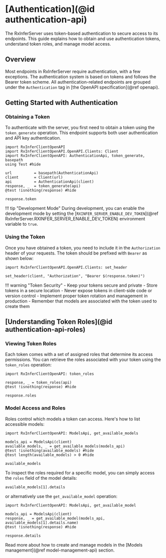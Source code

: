 # [Authentication](@id authentication-api)

The RxInferServer uses token-based authentication to secure access to its endpoints. This guide explains how to obtain and use authentication tokens, understand token roles, and manage model access.

## Overview

Most endpoints in RxInferServer require authentication, with a few exceptions. The authentication system is based on tokens and follows the Bearer token scheme. All authentication-related endpoints are grouped under the `Authentication` tag in [the OpenAPI specification](@ref openapi).

## Getting Started with Authentication

### Obtaining a Token

To authenticate with the server, you first need to obtain a token using the `token_generate` operation. This endpoint supports both user authentication and API key authentication.

```@example auth-generate-token
import RxInferClientOpenAPI
import RxInferClientOpenAPI.OpenAPI.Clients: Client
import RxInferClientOpenAPI: AuthenticationApi, token_generate, basepath
using Test #hide

url          = basepath(AuthenticationApi)
client       = Client(url)
api          = AuthenticationApi(client)
response, _  = token_generate(api)
@test !isnothing(response) #hide

response.token
```

!!! tip "Development Mode"
    During development, you can enable the development mode by setting the [`RXINFER_SERVER_ENABLE_DEV_TOKEN`](@ref RxInferServer.RXINFER_SERVER_ENABLE_DEV_TOKEN) environment variable to `true`.

### Using the Token

Once you have obtained a token, you need to include it in the `Authorization` header of your requests. The token should be prefixed with `Bearer` as shown below:

```@example auth-generate-token
import RxInferClientOpenAPI.OpenAPI.Clients: set_header

set_header(client, "Authorization", "Bearer $(response.token)")
```

!!! warning "Token Security"
    - Keep your tokens secure and private
    - Store tokens in a secure location
    - Never expose tokens in client-side code or version control
    - Implement proper token rotation and management in production
    - Remember that models are associated with the token used to create them

## [Understanding Token Roles](@id authentication-api-roles)

### Viewing Token Roles

Each token comes with a set of assigned roles that determine its access permissions. You can retrieve the roles associated with your token using the `token_roles` operation:

```@example auth-generate-token
import RxInferClientOpenAPI: token_roles

response, _ = token_roles(api)
@test !isnothing(response) #hide

response.roles
```

### Model Access and Roles

Roles control which models a token can access. Here's how to list accessible models:

```@example auth-generate-token
import RxInferClientOpenAPI: ModelsApi, get_available_models

models_api = ModelsApi(client)
available_models, _ = get_available_models(models_api)
@test !isnothing(available_models) #hide
@test length(available_models) > 0 #hide

available_models
```

To inspect the roles required for a specific model, you can simply access the `roles` field of the model details:

```@example auth-generate-token
available_models[1].details
```

or alternatively use the `get_available_model` operation:

```@example auth-generate-token
import RxInferClientOpenAPI: ModelsApi, get_available_model

models_api = ModelsApi(client)
response, _ = get_available_model(models_api, available_models[1].details.name)
@test !isnothing(response) #hide

response.details
```

Read more about how to create and manage models in the [Models management](@ref model-management-api) section.



